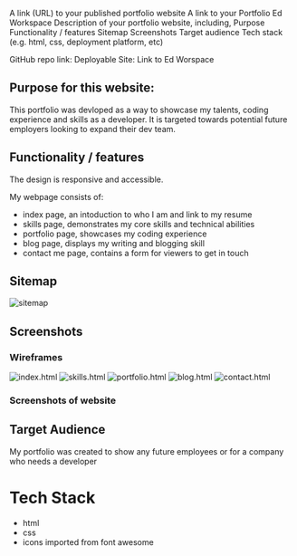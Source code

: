 A link (URL) to your published portfolio website
A link to your Portfolio Ed Workspace
Description of your portfolio website, including,
Purpose
Functionality / features
Sitemap
Screenshots
Target audience
Tech stack (e.g. html, css, deployment platform, etc)

GitHub repo link:
Deployable Site: 
Link to Ed Worspace

## Purpose for this website:

This portfolio was devloped as a way to showcase my talents, coding experience and skills as a developer. 
It is targeted towards potential future employers looking to expand their dev team.


## Functionality / features

The design is responsive and accessible.

My webpage consists of:

- index page, an intoduction to who I am and link to my resume
- skills page, demonstrates my core skills and technical abilities
- portfolio page, showcases my coding experience
- blog page, displays my writing and blogging skill
- contact me page, contains a form for viewers to get in touch

## Sitemap

![sitemap](./images/sitemap.png)

## Screenshots

### Wireframes

![index.html](./images/index-wireframe.png)
![skills.html](./images/skills-wireframe.png)
![portfolio.html](./images/portfolio-wireframe.png)
![blog.html](./images/blog-wireframe.png)
![contact.html](./images/contact-wireframe.png)

### Screenshots of website



## Target Audience

My portfolio was created to show any future employees or for a company who needs a developer

# Tech Stack

- html
- css
- icons imported from font awesome